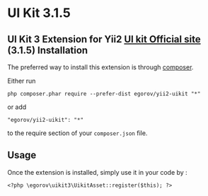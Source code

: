 UI Kit 3.1.5
==================
UI Kit 3 Extension for Yii2  [UI kit Official site](https://getuikit.com/)
(3.1.5)
Installation
------------

The preferred way to install this extension is through [composer](http://getcomposer.org/download/).

Either run

```
php composer.phar require --prefer-dist egorov/yii2-uikit "*"
```

or add

```
"egorov/yii2-uikit": "*"
```

to the require section of your `composer.json` file.


Usage
-----

Once the extension is installed, simply use it in your code by  :

```
<?php \egorov\uikit3\UikitAsset::register($this); ?>
```
